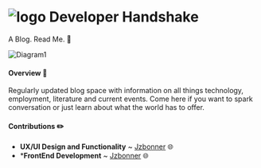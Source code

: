 # ![logo](https://github.com/Developer-Handshake/dev-handshake/blob/master/img-media/chip0.5x.png) Developer Handshake 
A Blog. Read Me. 📑

![Diagram1](http://www.wploka.com/wp-content/uploads/2017/12/wordpress-cms-blog.jpg)

#### Overview 📰
Regularly updated blog space with information on all things technology, employment, literature and current events. Come here if you want to spark conversation or just learn about what the world has to offer. 

#### Contributions ✏️
* **UX/UI Design and Functionality** ~ [Jzbonner](https://github.com/Jzbonner) 🌐
* ***FrontEnd Development** ~ [Jzbonner](https://github.com/Jzbonner) 🌐


